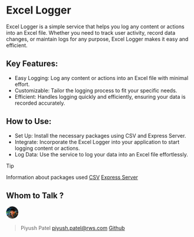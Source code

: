 # Excel Logger
Excel Logger is a simple service that helps you log any content or actions into an Excel file. Whether you need to track user activity, record data changes, or maintain logs for any purpose, Excel Logger makes it easy and efficient.

## Key Features:
- Easy Logging: Log any content or actions into an Excel file with minimal effort.
- Customizable: Tailor the logging process to fit your specific needs.
- Efficient: Handles logging quickly and efficiently, ensuring your data is recorded accurately.
## How to Use:
- Set Up: Install the necessary packages using CSV and Express Server.
- Integrate: Incorporate the Excel Logger into your application to start logging content or actions.
- Log Data: Use the service to log your data into an Excel file effortlessly.

> [!TIP]
> Information about packages used [CSV](https://www.npmjs.com/package/csv-parser) [Express Server](https://www.npmjs.com/package/express)

## Whom to Talk ?
<img src="./assets/ME.png" alt="Piyush Patel">

> Piyush Patel
> piyush.patel@rws.com
> [Github](https://github.com/piyush2053)
